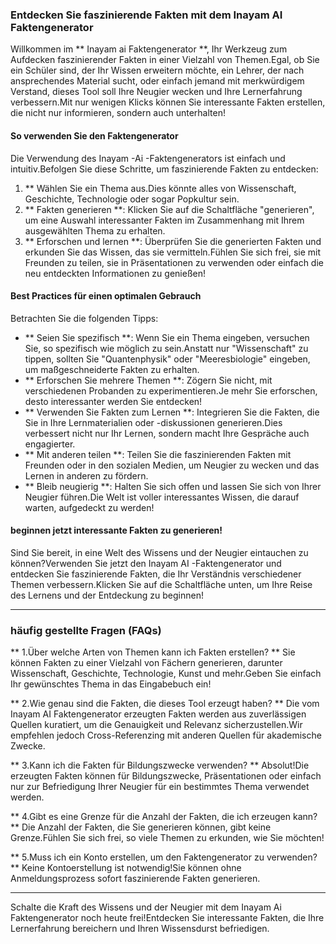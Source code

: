 ### Entdecken Sie faszinierende Fakten mit dem Inayam AI Faktengenerator

Willkommen im ** Inayam ai Faktengenerator **, Ihr Werkzeug zum Aufdecken faszinierender Fakten in einer Vielzahl von Themen.Egal, ob Sie ein Schüler sind, der Ihr Wissen erweitern möchte, ein Lehrer, der nach ansprechendes Material sucht, oder einfach jemand mit merkwürdigem Verstand, dieses Tool soll Ihre Neugier wecken und Ihre Lernerfahrung verbessern.Mit nur wenigen Klicks können Sie interessante Fakten erstellen, die nicht nur informieren, sondern auch unterhalten!

#### So verwenden Sie den Faktengenerator

Die Verwendung des Inayam -Ai -Faktengenerators ist einfach und intuitiv.Befolgen Sie diese Schritte, um faszinierende Fakten zu entdecken:

1. ** Wählen Sie ein Thema aus.Dies könnte alles von Wissenschaft, Geschichte, Technologie oder sogar Popkultur sein.
2. ** Fakten generieren **: Klicken Sie auf die Schaltfläche "generieren", um eine Auswahl interessanter Fakten im Zusammenhang mit Ihrem ausgewählten Thema zu erhalten.
3. ** Erforschen und lernen **: Überprüfen Sie die generierten Fakten und erkunden Sie das Wissen, das sie vermitteln.Fühlen Sie sich frei, sie mit Freunden zu teilen, sie in Präsentationen zu verwenden oder einfach die neu entdeckten Informationen zu genießen!

#### Best Practices für einen optimalen Gebrauch

Betrachten Sie die folgenden Tipps:

- ** Seien Sie spezifisch **: Wenn Sie ein Thema eingeben, versuchen Sie, so spezifisch wie möglich zu sein.Anstatt nur "Wissenschaft" zu tippen, sollten Sie "Quantenphysik" oder "Meeresbiologie" eingeben, um maßgeschneiderte Fakten zu erhalten.
- ** Erforschen Sie mehrere Themen **: Zögern Sie nicht, mit verschiedenen Probanden zu experimentieren.Je mehr Sie erforschen, desto interessanter werden Sie entdecken!
- ** Verwenden Sie Fakten zum Lernen **: Integrieren Sie die Fakten, die Sie in Ihre Lernmaterialien oder -diskussionen generieren.Dies verbessert nicht nur Ihr Lernen, sondern macht Ihre Gespräche auch engagierter.
- ** Mit anderen teilen **: Teilen Sie die faszinierenden Fakten mit Freunden oder in den sozialen Medien, um Neugier zu wecken und das Lernen in anderen zu fördern.
- ** Bleib neugierig **: Halten Sie sich offen und lassen Sie sich von Ihrer Neugier führen.Die Welt ist voller interessantes Wissen, die darauf warten, aufgedeckt zu werden!

#### beginnen jetzt interessante Fakten zu generieren!

Sind Sie bereit, in eine Welt des Wissens und der Neugier eintauchen zu können?Verwenden Sie jetzt den Inayam AI -Faktengenerator und entdecken Sie faszinierende Fakten, die Ihr Verständnis verschiedener Themen verbessern.Klicken Sie auf die Schaltfläche unten, um Ihre Reise des Lernens und der Entdeckung zu beginnen!

---

### häufig gestellte Fragen (FAQs)

** 1.Über welche Arten von Themen kann ich Fakten erstellen? **
Sie können Fakten zu einer Vielzahl von Fächern generieren, darunter Wissenschaft, Geschichte, Technologie, Kunst und mehr.Geben Sie einfach Ihr gewünschtes Thema in das Eingabebuch ein!

** 2.Wie genau sind die Fakten, die dieses Tool erzeugt haben? **
Die vom Inayam AI Faktengenerator erzeugten Fakten werden aus zuverlässigen Quellen kuratiert, um die Genauigkeit und Relevanz sicherzustellen.Wir empfehlen jedoch Cross-Referenzing mit anderen Quellen für akademische Zwecke.

** 3.Kann ich die Fakten für Bildungszwecke verwenden? **
Absolut!Die erzeugten Fakten können für Bildungszwecke, Präsentationen oder einfach nur zur Befriedigung Ihrer Neugier für ein bestimmtes Thema verwendet werden.

** 4.Gibt es eine Grenze für die Anzahl der Fakten, die ich erzeugen kann? **
Die Anzahl der Fakten, die Sie generieren können, gibt keine Grenze.Fühlen Sie sich frei, so viele Themen zu erkunden, wie Sie möchten!

** 5.Muss ich ein Konto erstellen, um den Faktengenerator zu verwenden? **
Keine Kontoerstellung ist notwendig!Sie können ohne Anmeldungsprozess sofort faszinierende Fakten generieren.

---

Schalte die Kraft des Wissens und der Neugier mit dem Inayam Ai Faktengenerator noch heute frei!Entdecken Sie interessante Fakten, die Ihre Lernerfahrung bereichern und Ihren Wissensdurst befriedigen.